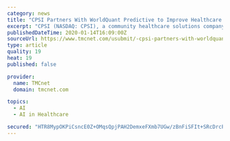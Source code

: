 ```yaml
---
category: news
title: "CPSI Partners With WorldQuant Predictive to Improve Healthcare Outcomes"
excerpt: "CPSI (NASDAQ: CPSI), a community healthcare solutions company, and WorldQuant Predictive, a predictive analytics firm, today announced an innovative partnership that will use advanced technology, including machine learning and artificial intelligence, to derive meaningful insights from real-world clinical evidence to improve healthcare outcomes ..."
publishedDateTime: 2020-01-14T16:09:00Z
sourceUrl: https://www.tmcnet.com/usubmit/-cpsi-partners-with-worldquant-predictive-improve-healthcare-outcomes-/2020/01/14/9081401.htm
type: article
quality: 19
heat: 19
published: false

provider:
  name: TMCnet
  domain: tmcnet.com

topics:
  - AI
  - AI in Healthcare

secured: "HTR8MypOKPiCsncE0Z+OMqsQpjPAH2DemxeFXmb7UGw/zBnFiSFIt+SRcDrcP+h9A2K9UD7+zfyEiwSVTD/HIPiJjOtfMDTNoq1T+RiP81Y1DD+au3aij0RCNPMxiOgQkp5gGNIm55du6zuEt3zdOgaOn8XuqNz3nW4sBiiYJuHMRNkRW/HYl4LpEqk7Q57xgjt2ocbQ3xAq5TZVdYN/ZqkuLoIU0ej7Y0otp/F5NVafDzuW3t0MnMmmU2bBo+1gk0/JOP3I6OmCY2TP/oUsF9/3/PWTU7Uc5oTPqTGjMeo=;GMIjecfP5MODM1H58QYOeQ=="
---
```


